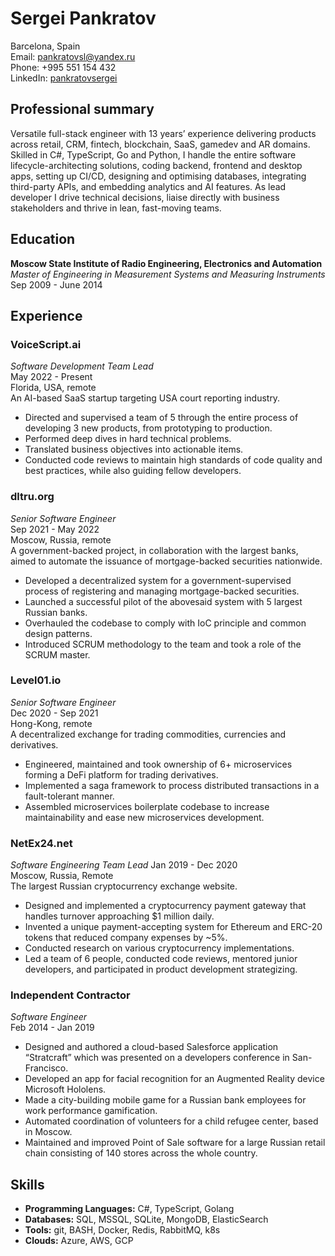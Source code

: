 # Sergei Pankratov
Barcelona, Spain  
Email: [pankratovsl@yandex.ru](mailto:pankratovsl@yandex.ru)  
Phone: +995 551 154 432  
LinkedIn: [pankratovsergei](https://www.linkedin.com/in/pankratovsergei)

## Professional summary
Versatile full-stack engineer with 13 years’ experience delivering products across retail, CRM, fintech, blockchain, SaaS, gamedev and AR domains. Skilled in C#, TypeScript, Go and Python, I handle the entire software lifecycle-architecting solutions, coding backend, frontend and desktop apps, setting up CI/CD, designing and optimising databases, integrating third-party APIs, and embedding analytics and AI features. As lead developer I drive technical decisions, liaise directly with business stakeholders and thrive in lean, fast-moving teams.

## Education
**Moscow State Institute of Radio Engineering, Electronics and Automation**  
*Master of Engineering in Measurement Systems and Measuring Instruments*  
Sep 2009 - June 2014

## Experience

### VoiceScript.ai
*Software Development Team Lead*  
May 2022 - Present  
Florida, USA, remote  
An AI-based SaaS startup targeting USA court reporting industry.
- Directed and supervised a team of 5 through the entire process of developing 3 new
products, from prototyping to production.
- Performed deep dives in hard technical problems.
- Translated business objectives into actionable items.
- Conducted code reviews to maintain high standards of code quality and best practices, while
also guiding fellow developers.

### dltru.org
*Senior Software Engineer*  
Sep 2021 - May 2022  
Moscow, Russia, remote  
A government-backed project, in collaboration with the largest banks, aimed to automate the issuance of mortgage-backed securities nationwide.
- Developed a decentralized system for a government-supervised process of registering and managing mortgage-backed securities.
- Launched a successful pilot of the abovesaid system with 5 largest Russian banks.
- Overhauled the codebase to comply with IoC principle and common design patterns.
- Introduced SCRUM methodology to the team and took a role of the SCRUM master.

### Level01.io
*Senior Software Engineer*  
Dec 2020 - Sep 2021  
Hong-Kong, remote  
A decentralized exchange for trading commodities, currencies and derivatives.
- Engineered, maintained and took ownership of 6+ microservices forming a DeFi platform for trading derivatives.
- Implemented a saga framework to process distributed transactions in a fault-tolerant manner.
- Assembled microservices boilerplate codebase to increase maintainability and ease new microservices development.

### NetEx24.net
*Software Engineering Team Lead*
Jan 2019 - Dec 2020  
Moscow, Russia, Remote  
The largest Russian cryptocurrency exchange website.
- Designed and implemented a cryptocurrency payment gateway that handles turnover approaching $1 million daily.
- Invented a unique payment-accepting system for Ethereum and ERC-20 tokens that reduced company expenses by ~5%.
- Conducted research on various cryptocurrency implementations.
- Led a team of 6 people, conducted code reviews, mentored junior developers, and participated in product development strategizing.

### Independent Contractor
*Software Engineer*  
Feb 2014 - Jan 2019  
- Designed and authored a cloud-based Salesforce application “Stratcraft” which was presented on a developers conference in San-Francisco.
- Developed an app for facial recognition for an Augmented Reality device Microsoft Hololens.
- Made a city-building mobile game for a Russian bank employees for work performance gamification.
- Automated coordination of volunteers for a child refugee center, based in Moscow.
- Maintained and improved Point of Sale software for a large Russian retail chain consisting of 140 stores across the whole country.

## Skills
- **Programming Languages:** C#, TypeScript, Golang
- **Databases:** SQL, MSSQL, SQLite, MongoDB, ElasticSearch
- **Tools:** git, BASH, Docker, Redis, RabbitMQ, k8s
- **Clouds:** Azure, AWS, GCP
